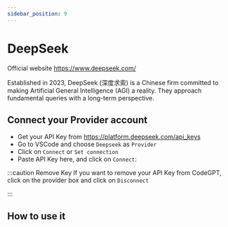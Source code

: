 ```yaml
---
sidebar_position: 9
---
```

# DeepSeek

Official website https://www.deepseek.com/

Established in 2023, DeepSeek (深度求索) is a Chinese firm committed to making Artificial General Intelligence (AGI) a reality. They approach fundamental queries with a long-term perspective.

## Connect your Provider account

- Get your API Key from https://platform.deepseek.com/api_keys
- Go to VSCode and choose `Deepseek` as `Provider`
- Click on `Connect` or `Set connection` 
- Paste API Key here, and click on `Connect`:
   


:::caution Remove Key
If you want to remove your API Key from CodeGPT, click on the provider box and click on `Disconnect`



:::


## How to use it




